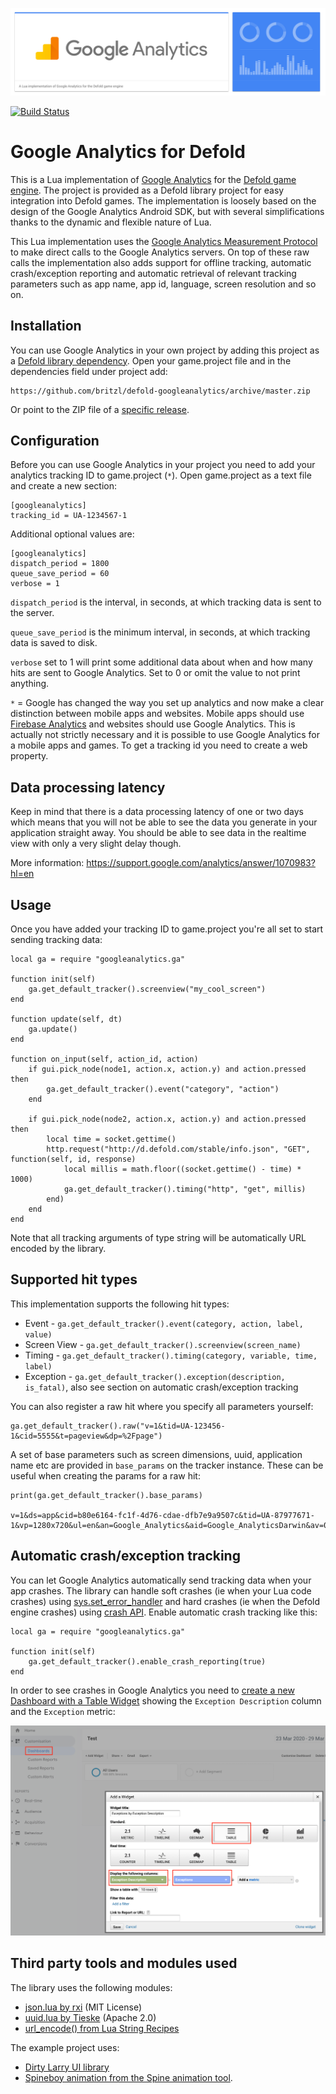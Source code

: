 ![](logo.png)

[![Build Status](https://travis-ci.org/britzl/defold-googleanalytics.svg?branch=master)](https://travis-ci.org/britzl/defold-googleanalytics)

# Google Analytics for Defold
This is a Lua implementation of [Google Analytics](https://www.google.com/analytics) for the [Defold game engine](http://www.defold.com). The project is provided as a Defold library project for easy integration into Defold games. The implementation is loosely based on the design of the Google Analytics Android SDK, but with several simplifications thanks to the dynamic and flexible nature of Lua.

This Lua implementation uses the [Google Analytics Measurement Protocol](https://developers.google.com/analytics/devguides/collection/protocol/v1/) to make direct calls to the Google Analytics servers. On top of these raw calls the implementation also adds support for offline tracking, automatic crash/exception reporting and automatic retrieval of relevant tracking parameters such as app name, app id, language, screen resolution and so on.

## Installation
You can use Google Analytics in your own project by adding this project as a [Defold library dependency](http://www.defold.com/manuals/libraries/). Open your game.project file and in the dependencies field under project add:

	https://github.com/britzl/defold-googleanalytics/archive/master.zip

Or point to the ZIP file of a [specific release](https://github.com/britzl/defold-googleanalytics/releases).

## Configuration
Before you can use Google Analytics in your project you need to add your analytics tracking ID to game.project (`*`). Open game.project as a text file and create a new section:

	[googleanalytics]
	tracking_id = UA-1234567-1

Additional optional values are:

	[googleanalytics]
	dispatch_period = 1800
	queue_save_period = 60
	verbose = 1

`dispatch_period` is the interval, in seconds, at which tracking data is sent to the server.

`queue_save_period` is the minimum interval, in seconds, at which tracking data is saved to disk.

`verbose` set to 1 will print some additional data about when and how many hits are sent to Google Analytics. Set to 0 or omit the value to not print anything.

`*` = Google has changed the way you set up analytics and now make a clear distinction between mobile apps and websites. Mobile apps should use [Firebase Analytics](https://www.github.com/defold/extension-firebase-analytics) and websites should use Google Analytics. This is actually not strictly necessary and it is possible to use Google Analytics for a mobile apps and games. To get a tracking id you need to create a web property.

## Data processing latency
Keep in mind that there is a data processing latency of one or two days which means that you will not be able to see the data you generate in your application straight away. You should be able to see data in the realtime view with only a very slight delay though. 

More information: https://support.google.com/analytics/answer/1070983?hl=en

## Usage
Once you have added your tracking ID to game.project you're all set to start sending tracking data:

	local ga = require "googleanalytics.ga"

	function init(self)
		ga.get_default_tracker().screenview("my_cool_screen")
	end

	function update(self, dt)
		ga.update()
	end

	function on_input(self, action_id, action)
		if gui.pick_node(node1, action.x, action.y) and action.pressed then
			ga.get_default_tracker().event("category", "action")
		end

		if gui.pick_node(node2, action.x, action.y) and action.pressed then
			local time = socket.gettime()
			http.request("http://d.defold.com/stable/info.json", "GET", function(self, id, response)
				local millis = math.floor((socket.gettime() - time) * 1000)
				ga.get_default_tracker().timing("http", "get", millis)
			end)
		end
	end

Note that all tracking arguments of type string will be automatically URL encoded by the library.

## Supported hit types
This implementation supports the following hit types:

* Event - `ga.get_default_tracker().event(category, action, label, value)`
* Screen View - `ga.get_default_tracker().screenview(screen_name)`
* Timing - `ga.get_default_tracker().timing(category, variable, time, label)`
* Exception - `ga.get_default_tracker().exception(description, is_fatal)`, also see section on automatic crash/exception tracking

You can also register a raw hit where you specify all parameters yourself:

	ga.get_default_tracker().raw("v=1&tid=UA-123456-1&cid=5555&t=pageview&dp=%2Fpage")

A set of base parameters such as screen dimensions, uuid, application name etc are provided in `base_params` on the tracker instance. These can be useful when creating the params for a raw hit:

	print(ga.get_default_tracker().base_params)

	v=1&ds=app&cid=b80e6164-fc1f-4d76-cdae-dfb7e9a9507c&tid=UA-87977671-1&vp=1280x720&ul=en&an=Google_Analytics&aid=Google_AnalyticsDarwin&av=0.9

## Automatic crash/exception tracking
You can let Google Analytics automatically send tracking data when your app crashes. The library can handle soft crashes (ie when your Lua code crashes) using [sys.set_error_handler](http://www.defold.com/ref/sys/#sys.set_error_handler:error_handler) and hard crashes (ie when the Defold engine crashes) using [crash API](http://www.defold.com/ref/crash/). Enable automatic crash tracking like this:

	local ga = require "googleanalytics.ga"

	function init(self)
		ga.get_default_tracker().enable_crash_reporting(true)
	end

In order to see crashes in Google Analytics you need to [create a new Dashboard with a Table Widget](https://support.google.com/analytics/answer/1068218?hl=en) showing the `Exception Description` column and the `Exception` metric:

![](analytics_exception_setup.png)

## Third party tools and modules used
The library uses the following modules:

* [json.lua by rxi](https://github.com/rxi/json.lua) (MIT License)
* [uuid.lua by Tieske](https://github.com/Tieske/uuid) (Apache 2.0)
* [url_encode() from Lua String Recipes](http://lua-users.org/wiki/StringRecipes)

The example project uses:

* [Dirty Larry UI library](https://github.com/andsve/dirtylarry)
* [Spineboy animation from the Spine animation tool](https://github.com/EsotericSoftware/spine-superspineboy).

